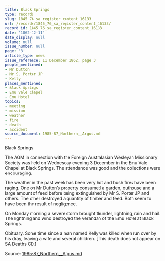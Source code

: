 ```yaml
---
title: Black Springs
type: records
slug: 1845_76_sa_register_content_16133
url: /records/1845_76_sa_register_content_16133/
record_id: 1845_76_sa_register_content_16133
date: '1862-12-11'
date_display: null
volume: null
issue_number: null
page: '3'
article_type: news
issue_reference: 11 December 1862, page 3
people_mentioned:
- Mr Dutton
- Mr S. Porter JP
- Kelly
places_mentioned:
- Black Springs
- Emu Vale Chapel
- Emu Hotel
topics:
- meeting
- mission
- weather
- fire
- death
- accident
source_document: 1985-87_Northern__Argus.md
---
```


Black Springs

The AGM in connection with the Foreign Australasian Wesleyan Missionary Society was held on Wednesday evening 3 December in the Emu Vale Chapel at Black Springs.  The attendance was good and the collections were encouraging.

The weather in the past week has been very hot and bush fires have been raging.  One on Mr Dutton’s property consumed a garden, outhouse and a large amount of feed before being extinguished by Mr S. Porter JP and others.  The other destroyed a quantity of timber and feed.  Both seem to have been the result of negligence.

On Monday morning a severe storm brought thunder, lightning, rain and hail.  The lightning and wind destroyed the verandah of the Emu Hotel at Black Springs.

Obituary.  Some time since a man named Kelly was killed when run over by his dray, leaving a wife and several children.  [This death does not appear on SA Deaths CD.]

Source: [1985-87_Northern__Argus.md](/downloads/markdown/1985-87_Northern__Argus.md)
